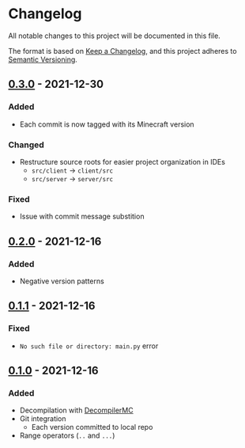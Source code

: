 # Changelog
All notable changes to this project will be documented in this file.

The format is based on [Keep a Changelog](https://keepachangelog.com/en/1.0.0/),
and this project adheres to [Semantic Versioning](https://semver.org/spec/v2.0.0.html).

## [0.3.0] - 2021-12-30
### Added
- Each commit is now tagged with its Minecraft version

### Changed
- Restructure source roots for easier project organization in IDEs
  - `src/client` &rarr; `client/src`
  - `src/server` &rarr; `server/src`

### Fixed
- Issue with commit message substition

## [0.2.0] - 2021-12-16
### Added
- Negative version patterns

## [0.1.1] - 2021-12-16
### Fixed
- `No such file or directory: main.py` error

## [0.1.0] - 2021-12-16
### Added
- Decompilation with [DecompilerMC]
- Git integration
  - Each version committed to local repo
- Range operators (`..` and `...`)

[Unreleased]: https://github.com/clabe45/shulkr/compare/v0.3.0...HEAD
[0.3.0]: https://github.com/clabe45/shulkr/compare/v0.2.0...v0.3.0
[0.2.0]: https://github.com/clabe45/shulkr/compare/v0.1.1...v0.2.0
[0.1.1]: https://github.com/clabe45/shulkr/compare/v0.1.0...v0.1.1
[0.1.0]: https://github.com/clabe45/shulkr/releases/tag/v0.1.0

[DecompilerMC]: https://github.com/hube12/DecompilerMC
